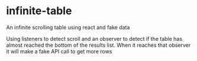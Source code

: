 # infinite-table
An infinite scrolling table using react and fake data

Using listeners to detect scroll and an observer to detect if the table has almost reached the bottom of the results list.
When it reaches that observer it will make a fake API call to get more rows
